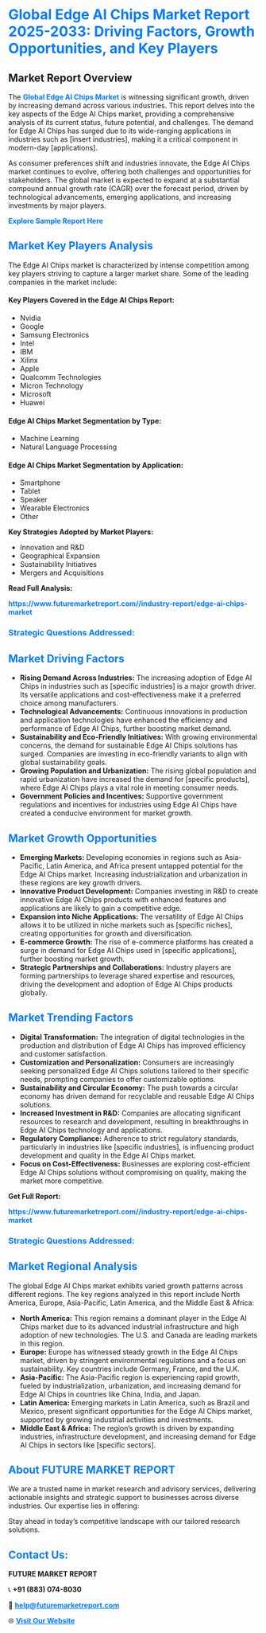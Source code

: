 <h1 style="color: #007BFF;">Global Edge AI Chips Market Report 2025-2033: Driving Factors, Growth Opportunities, and Key Players</h1>

<section id="overview">
<h2>Market Report Overview</h2>
<p>The <a href="https://www.futuremarketreport.com//industry-report/edge-ai-chips-market" style="color: #007BFF; text-decoration: none;"><strong>Global Edge AI Chips Market</strong></a> is witnessing significant growth, driven by increasing demand across various industries. This report delves into the key aspects of the Edge AI Chips market, providing a comprehensive analysis of its current status, future potential, and challenges. The demand for Edge AI Chips has surged due to its wide-ranging applications in industries such as [insert industries], making it a critical component in modern-day [applications].</p>
<p>As consumer preferences shift and industries innovate, the Edge AI Chips market continues to evolve, offering both challenges and opportunities for stakeholders. The global market is expected to expand at a substantial compound annual growth rate (CAGR) over the forecast period, driven by technological advancements, emerging applications, and increasing investments by major players.</p>
</section>

<section id="overview">
<p><a href="https://www.futuremarketreport.com//request-sample/reportId=82333" style="color: #007BFF; text-decoration: none;"><strong>Explore Sample Report Here</strong></a></p>
</section>

<section id="key-players">
<h2 style="color: #007BFF;">Market Key Players Analysis</h2>
<p>The Edge AI Chips market is characterized by intense competition among key players striving to capture a larger market share. Some of the leading companies in the market include:</p>
<h4>Key Players Covered in the Edge AI Chips Report:</h4>
<ul><li>Nvidia</li><li>Google</li><li>Samsung Electronics</li><li>Intel</li><li>IBM</li><li>Xilinx</li><li>Apple</li><li>Qualcomm Technologies</li><li>Micron Technology</li><li>Microsoft</li><li>Huawei</li></ul>
<h4>Edge AI Chips Market Segmentation by Type:</h4>
<ul><li>Machine Learning</li><li>Natural Language Processing</li></ul>

<h4>Edge AI Chips Market Segmentation by Application:</h4>
<ul><li>Smartphone</li><li>Tablet</li><li>Speaker</li><li>Wearable Electronics</li><li>Other</li></ul>
<p><strong>Key Strategies Adopted by Market Players:</strong></p>
<ul>
<li>Innovation and R&D</li>
<li>Geographical Expansion</li>
<li>Sustainability Initiatives</li>
<li>Mergers and Acquisitions</li>
</ul>
</section>

<section>
<p><strong>Read Full Analysis: </strong></p><a href="https://www.futuremarketreport.com//industry-report/edge-ai-chips-market" style="color: #007BFF; text-decoration: none;"><strong>https://www.futuremarketreport.com//industry-report/edge-ai-chips-market</strong></a>
<h3 style="color: #007BFF;">Strategic Questions Addressed:</h3>
</section>

<section id="driving-factors">
<h2 style="color: #007BFF;">Market Driving Factors</h2>
<ul>
<li><strong>Rising Demand Across Industries:</strong> The increasing adoption of Edge AI Chips in industries such as [specific industries] is a major growth driver. Its versatile applications and cost-effectiveness make it a preferred choice among manufacturers.</li>
<li><strong>Technological Advancements:</strong> Continuous innovations in production and application technologies have enhanced the efficiency and performance of Edge AI Chips, further boosting market demand.</li>
<li><strong>Sustainability and Eco-Friendly Initiatives:</strong> With growing environmental concerns, the demand for sustainable Edge AI Chips solutions has surged. Companies are investing in eco-friendly variants to align with global sustainability goals.</li>
<li><strong>Growing Population and Urbanization:</strong> The rising global population and rapid urbanization have increased the demand for [specific products], where Edge AI Chips plays a vital role in meeting consumer needs.</li>
<li><strong>Government Policies and Incentives:</strong> Supportive government regulations and incentives for industries using Edge AI Chips have created a conducive environment for market growth.</li>
</ul>
</section>

<section id="growth-opportunities">
<h2 style="color: #007BFF;">Market Growth Opportunities</h2>
<ul>
<li><strong>Emerging Markets:</strong> Developing economies in regions such as Asia-Pacific, Latin America, and Africa present untapped potential for the Edge AI Chips market. Increasing industrialization and urbanization in these regions are key growth drivers.</li>
<li><strong>Innovative Product Development:</strong> Companies investing in R&D to create innovative Edge AI Chips products with enhanced features and applications are likely to gain a competitive edge.</li>
<li><strong>Expansion into Niche Applications:</strong> The versatility of Edge AI Chips allows it to be utilized in niche markets such as [specific niches], creating opportunities for growth and diversification.</li>
<li><strong>E-commerce Growth:</strong> The rise of e-commerce platforms has created a surge in demand for Edge AI Chips used in [specific applications], further boosting market growth.</li>
<li><strong>Strategic Partnerships and Collaborations:</strong> Industry players are forming partnerships to leverage shared expertise and resources, driving the development and adoption of Edge AI Chips products globally.</li>
</ul>
</section>

<section id="trending-factors">
<h2 style="color: #007BFF;">Market Trending Factors</h2>
<ul>
<li><strong>Digital Transformation:</strong> The integration of digital technologies in the production and distribution of Edge AI Chips has improved efficiency and customer satisfaction.</li>
<li><strong>Customization and Personalization:</strong> Consumers are increasingly seeking personalized Edge AI Chips solutions tailored to their specific needs, prompting companies to offer customizable options.</li>
<li><strong>Sustainability and Circular Economy:</strong> The push towards a circular economy has driven demand for recyclable and reusable Edge AI Chips solutions.</li>
<li><strong>Increased Investment in R&D:</strong> Companies are allocating significant resources to research and development, resulting in breakthroughs in Edge AI Chips technology and applications.</li>
<li><strong>Regulatory Compliance:</strong> Adherence to strict regulatory standards, particularly in industries like [specific industries], is influencing product development and quality in the Edge AI Chips market.</li>
<li><strong>Focus on Cost-Effectiveness:</strong> Businesses are exploring cost-efficient Edge AI Chips solutions without compromising on quality, making the market more competitive.</li>
</ul>
</section>

<section>
<p><strong>Get Full Report: </strong></p><a href="https://www.futuremarketreport.com//industry-report/edge-ai-chips-market" style="color: #007BFF; text-decoration: none;"><strong>https://www.futuremarketreport.com//industry-report/edge-ai-chips-market</strong></a>
<h3 style="color: #007BFF;">Strategic Questions Addressed:</h3>
</section>


<section id="regional-analysis">
<h2 style="color: #007BFF;">Market Regional Analysis</h2>
<p>The global Edge AI Chips market exhibits varied growth patterns across different regions. The key regions analyzed in this report include North America, Europe, Asia-Pacific, Latin America, and the Middle East & Africa:</p>
<ul>
<li><strong>North America:</strong> This region remains a dominant player in the Edge AI Chips market due to its advanced industrial infrastructure and high adoption of new technologies. The U.S. and Canada are leading markets in this region.</li>
<li><strong>Europe:</strong> Europe has witnessed steady growth in the Edge AI Chips market, driven by stringent environmental regulations and a focus on sustainability. Key countries include Germany, France, and the U.K.</li>
<li><strong>Asia-Pacific:</strong> The Asia-Pacific region is experiencing rapid growth, fueled by industrialization, urbanization, and increasing demand for Edge AI Chips in countries like China, India, and Japan.</li>
<li><strong>Latin America:</strong> Emerging markets in Latin America, such as Brazil and Mexico, present significant opportunities for the Edge AI Chips market, supported by growing industrial activities and investments.</li>
<li><strong>Middle East & Africa:</strong> The region’s growth is driven by expanding industries, infrastructure development, and increasing demand for Edge AI Chips in sectors like [specific sectors].</li>
</ul>
</section>

<footer>
<h2 style="color: #007BFF;">About FUTURE MARKET REPORT</h2>
<p>We are a trusted name in market research and advisory services, delivering actionable insights and strategic support to businesses across diverse industries. Our expertise lies in offering:</p>

<p>Stay ahead in today’s competitive landscape with our tailored research solutions.</p>

<h2 style="color: #007BFF;">Contact Us:</h2>
<p><strong>FUTURE MARKET REPORT</strong></p>
<p>📞 <strong>+91 (883) 074-8030</strong></p>
<p>📧 <strong><a href="mailto:help@futuremarketreport.com" style="color: #007BFF;">help@futuremarketreport.com</a></strong></p>
<p>🌐 <strong><a href="https://www.futuremarketreport.com/" style="color: #007BFF;">Visit Our Website</a></strong></p>
</footer>